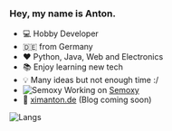 ### Hey, my name is Anton.

- 💻 Hobby Developer
- 🇩🇪 from Germany
- &#10084; Python, Java, Web and Electronics
- 📚 Enjoy learning new tech
- 💡 Many ideas but not enough time :/
- ![Semoxy](https://avatars.githubusercontent.com/u/86730986?s=19&v=4) Working on [Semoxy](https://github.com/SemoxyMC)
- 🔗 [ximanton.de](https://ximanton.de) (Blog coming soon)

![Langs](https://github-readme-stats.vercel.app/api/top-langs/?username=xImAnton&hide=CSS&layout=compact&hide_title=true)
